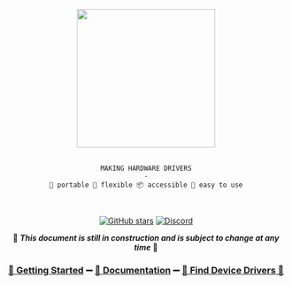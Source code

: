 <div align="center">
<img height="250" src="https://raw.githubusercontent.com/libhal/.github/main/profile/logo.png">
<br />
<br />

```
MAKING HARDWARE DRIVERS
-
🚚 portable 🦾 flexible 📦 accessible 🍰 easy to use
```
<br />
</div>

<div align="center">

[![GitHub stars](https://img.shields.io/github/stars/libhal/libhal.svg)](https://github.com/libhal/libhal/stargazers)
[![Discord](https://img.shields.io/discord/800515757871726622?color=7389D8&logo=discord&logoColor=ffffff&labelColor=6A7EC2)](https://discord.gg/p5A6vzv8tm)

🚧 **_This document is still in construction and is subject to change at any time_** 🚧

<h3>
<a href="https://libhal.github.io/trying_out/">🚀 Getting Started</a> ➖
<a href="https://libhal.github.io/">📖 Documentation</a> ➖
<a href="https://github.com/libhal/.github/blob/main/docs/unavailable.md">🔎 Find Device Drivers 🚫</a>
</h3>
</div>
